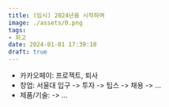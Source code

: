 ```yaml
---
title: (임시) 2024년을 시작하며
image: ./assets/0.png
tags:
- 회고
date: 2024-01-01 17:39:10
draft: true
---
```


- 카카오페이: 프로젝트, 퇴사
- 창업: 서울대 입구 -> 투자 -> 팁스 -> 채용 -> ...
- 제품/기술: -> ...